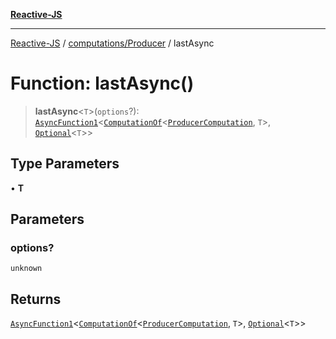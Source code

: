 [**Reactive-JS**](../../../README.md)

***

[Reactive-JS](../../../README.md) / [computations/Producer](../README.md) / lastAsync

# Function: lastAsync()

> **lastAsync**\<`T`\>(`options`?): [`AsyncFunction1`](../../../functions/type-aliases/AsyncFunction1.md)\<[`ComputationOf`](../../type-aliases/ComputationOf.md)\<[`ProducerComputation`](../interfaces/ProducerComputation.md), `T`\>, [`Optional`](../../../functions/type-aliases/Optional.md)\<`T`\>\>

## Type Parameters

• **T**

## Parameters

### options?

`unknown`

## Returns

[`AsyncFunction1`](../../../functions/type-aliases/AsyncFunction1.md)\<[`ComputationOf`](../../type-aliases/ComputationOf.md)\<[`ProducerComputation`](../interfaces/ProducerComputation.md), `T`\>, [`Optional`](../../../functions/type-aliases/Optional.md)\<`T`\>\>
